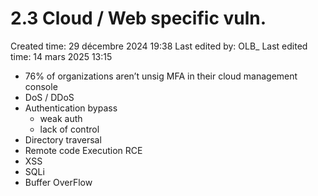 # 2.3 Cloud / Web specific vuln.

Created time: 29 décembre 2024 19:38
Last edited by: OLB_
Last edited time: 14 mars 2025 13:15

- 76% of organizations aren’t unsig MFA in their cloud management console
- DoS / DDoS
- Authentication bypass
    - weak auth
    - lack of control
- Directory traversal
- Remote code Execution RCE
- XSS
- SQLi
- Buffer OverFlow